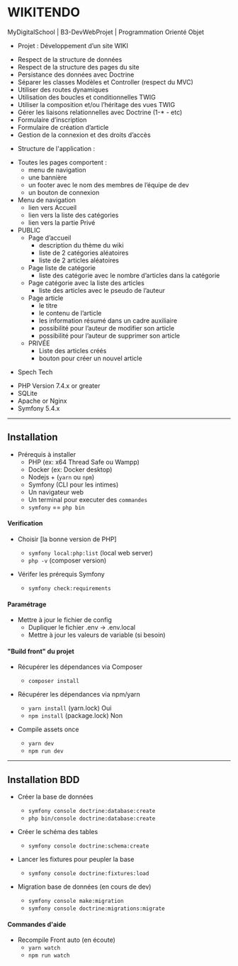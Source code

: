 # WIKITENDO

MyDigitalSchool | B3-DevWebProjet | Programmation Orienté Objet

- Projet : Développement d’un site WIKI

* Respect de la structure de données
* Respect de la structure des pages du site
* Persistance des données avec Doctrine
* Séparer les classes Modèles et Controller (respect du MVC)
* Utiliser des routes dynamiques
* Utilisation des boucles et conditionnelles TWIG
* Utiliser la composition et/ou l’héritage des vues TWIG
* Gérer les liaisons relationnelles avec Doctrine (1-\* _-_ etc)
* Formulaire d’inscription
* Formulaire de création d’article
* Gestion de la connexion et des droits d’accès

- Structure de l'application :

* Toutes les pages comportent :
  - menu de navigation
  - une bannière
  - un footer avec le nom des membres de l’équipe de dev
  - un bouton de connexion
* Menu de navigation
  - lien vers Accueil
  - lien vers la liste des catégories
  - lien vers la partie Privé
* PUBLIC
  - Page d’accueil
    - description du thème du wiki
    - liste de 2 catégories aléatoires
    - liste de 2 articles aléatoires
  - Page liste de catégorie
    - liste des catégorie avec le nombre d’articles dans la catégorie
  - Page catégorie avec la liste des articles
    - liste des articles avec le pseudo de l’auteur
  - Page article
    - le titre
    - le contenu de l’article
    - les information résumé dans un cadre auxiliaire
    - possibilité pour l’auteur de modifier son article
    - possibilité pour l’auteur de supprimer son article
  - PRIVÉE
    - Liste des articles créés
    - bouton pour créer un nouvel article

- Spech Tech

* PHP Version 7.4.x or greater
* SQLite
* Apache or Nginx
* Symfony 5.4.x

---

## Installation

- Prérequis à installer
  - PHP (ex: x64 Thread Safe ou Wampp)
  - Docker (ex: Docker desktop)
  - Nodejs + (`yarn` ou `npm`)
  - Symfony (CLI pour les intimes)
  - Un navigateur web
  - Un terminal pour executer des `commandes`
  - `symfony` == `php bin`

#### Verification

- Choisir [la bonne version de PHP]

  - `symfony local:php:list` (local web server)
  - `php -v` (composer version)

- Vérifer les prérequis Symfony
  - `symfony check:requirements`

#### Paramétrage

- Mettre à jour le fichier de config
  - Dupliquer le fichier .env -> .env.local
  - Mettre à jour les valeurs de variable (si besoin)

#### "Build front" du projet

- Récupérer les dépendances via Composer

  - `composer install`

- Récupérer les dépendances via npm/yarn

  - `yarn install` (yarn.lock) Oui
  - `npm install` (package.lock) Non

- Compile assets once
  - `yarn dev`
  - `npm run dev`

---

## Installation BDD

- Créer la base de données
  - `symfony console doctrine:database:create`
  - `php bin/console doctrine:database:create`
- Créer le schéma des tables
  - `symfony console doctrine:schema:create`
- Lancer les fixtures pour peupler la base

  - `symfony console doctrine:fixtures:load`

- Migration base de données (en cours de dev)
  - `symfony console make:migration`
  - `symfony console doctrine:migrations:migrate`

#### Commandes d'aide

- Recompile Front auto (en écoute)
  - `yarn watch`
  - `npm run watch`
